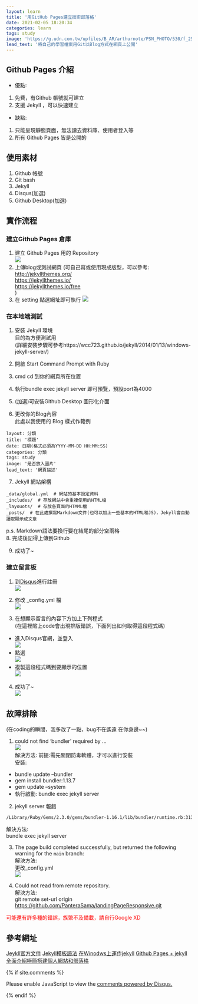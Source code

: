```yaml
---
layout: learn
title: '用GitHub Pages建立技術部落格'
date: 2021-02-05 18:20:34
categories: learn
tags: study
image: 'https://g.udn.com.tw/upfiles/B_AR/arthurnote/PSN_PHOTO/530/f_25575530_1.png'
lead_text: '將自己的學習檔案用Git以Blog方式在網頁上公開'
---
```

## Github Pages 介紹
* 優點:  
1. 免費，有Github 帳號就可建立  
2. 支援 Jekyll ，可以快速建立  

* 缺點:  
1. 只能呈現靜態頁面，無法讀去資料庫、使用者登入等  
2. 所有 Github Pages 皆是公開的

## 使用素材
1. Github 帳號  
2. Git bash  
3. Jekyll  
4. Disqus(加選)  
5. Github Desktop(加選)  

## 實作流程
### 建立Github Pages 倉庫
1. 建立 Github Pages 用的 Repository  
![](https://i.imgur.com/3EIcPGX.png)
2. 上傳blog或測試網頁
(可自己寫或使用現成版型，可以參考:  
http://jekyllthemes.org/  
https://jekyllthemes.io/  
https://jekyllthemes.io/free  
)
3.	在 setting 點選網址即可執行
![](https://i.imgur.com/kSPhAtT.png)


### 在本地端測試
1.  安裝 Jekyll 環境  
目的為方便測試用  
(詳細安裝步驟可參考https://wcc723.github.io/jekyll/2014/01/13/windows-jekyll-server/)  

2. 開啟 Start Command Prompt with Ruby  

3. cmd cd 到你的網頁所在位置  

4. 執行bundle exec jekyll server 即可預覽，預設port為4000  

5. (加選)可安裝Github Desktop 圖形化介面

6. 更改你的Blog內容  
此處以我使用的 Blog 樣式作範例  
```
layout: 分類
title: '標題'
date: 日期(格式必須為YYYY-MM-DD HH:MM:SS)
categories: 分類
tags: study
image: '是否放入圖片'
lead_text: '網頁描述'
```  

7. Jekyll 網站架構  
``` 
_data/global.yml  # 網站的基本設定資料
_includes/  # 存放網站中會重複使用的HTML檔
_layouots/  # 存放各頁面的HTMML檔
_posts/  # 在此處撰寫Markdowm文件(也可以加上一些基本的HTML和JS)，Jekyll會自動讀取顯示成文章
```
p.s. Markdown語法要換行要在結尾的部分空兩格  
8. 完成後記得上傳到Github  

9. 成功了~


### 建立留言板
1. 到[Disqus](https://disqus.com/)進行註冊  
![](https://i.imgur.com/mpAsfff.png)

2. 修改 _config.yml 檔  
![](https://i.imgur.com/5QLjzmT.png)  

3. 在想顯示留言的內容下方加上下列程式    
(在這裡貼上code會出現排版錯誤，下面列出如何取得這段程式碼)
* 進入Disqus官網，並登入  
![](https://i.imgur.com/5peiYLJ.png)
* 點選  
![](https://i.imgur.com/4C3lgAa.png)  
* 複製這段程式碼到要顯示的位置  
![](https://i.imgur.com/m8GLIaV.png)  

4. 成功了~  
![](https://i.imgur.com/Dx8dg3x.png)


## 故障排除
(在coding的瞬間，我多改了一點，bug不在遙遠 在你身邊~~)
1. could not find ‘bundler’ required by …  
![](https://i.imgur.com/uv8K8KM.png)  
解決方法: 
前提:需先關閉防毒軟體，才可以進行安裝  
安裝:  
*  bundle update –bundler  
*	gem install bundler:1.13.7  
*	gem update –system  
*	執行啟動: bundle exec jekyll server  

2.  jekyll server 報錯
```cmd
/Library/Ruby/Gems/2.3.0/gems/bundler-1.16.1/lib/bundler/runtime.rb:313:in check_for_activated_spec!’: You have already activated public_suffix 3.0.2, but your Gemfile requires public_suffix 3.0.0. Prepending bundle exec to your command may solve this. (Gem::LoadError)
```  
解決方法:    
bundle exec jekyll server  

3.  The page build completed successfully, but returned the following warning for the `main` branch:  
解決方法:  
更改_config.yml  
![](https://i.imgur.com/Xp8uebG.png)  

4. Could not read from remote repository.  
解決方法:  
git remote set-url origin https://github.com/PanteraSama/landingPageResponsive.git  

<font color='red'>可能還有許多種的錯誤，族繁不及備載，請自行Google XD</font>




## 參考網址
[Jeykll官方文件](https://jekyllrb.com/docs/)
[Jekyll模板語法](https://gist.github.com/JJediny/a466eed62cee30ad45e2)
[在Winodws上運作jekyll](https://wcc723.github.io/jekyll/2014/01/13/windows-jekyll-server/)
[Github Pages + jekyll 全面介紹極簡搭建個人網站和部落格](https://www.itread01.com/iqhklc.html)

<!-- 顯示留言區 -->
{% if site.comments %}

<div id="disqus_thread"></div>
<script>
    /**
    *  RECOMMENDED CONFIGURATION VARIABLES: EDIT AND UNCOMMENT THE SECTION BELOW TO INSERT DYNAMIC VALUES FROM YOUR PLATFORM OR CMS.
    *  LEARN WHY DEFINING THESE VARIABLES IS IMPORTANT: https://disqus.com/admin/universalcode/#configuration-variables    */
    /*
    var disqus_config = function () {
    this.page.url = PAGE_URL;  // Replace PAGE_URL with your page's canonical URL variable
    this.page.identifier = PAGE_IDENTIFIER; // Replace PAGE_IDENTIFIER with your page's unique identifier variable
    };
    */
    (function() { // DON'T EDIT BELOW THIS LINE
    var d = document, s = d.createElement('script');
    s.src = 'https://kaia-hsu.disqus.com/embed.js';
    s.setAttribute('data-timestamp', +new Date());
    (d.head || d.body).appendChild(s);
    })();
</script>
<noscript>Please enable JavaScript to view the <a href="https://disqus.com/?ref_noscript">comments powered by Disqus.</a></noscript>


{% endif %}





